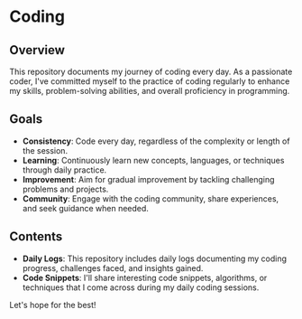 # Coding

## Overview

This repository documents my journey of coding every day. As a passionate coder, I've committed myself to the practice of coding regularly to enhance my skills, problem-solving abilities, and overall proficiency in programming.

## Goals

- **Consistency**: Code every day, regardless of the complexity or length of the session.
- **Learning**: Continuously learn new concepts, languages, or techniques through daily practice.
- **Improvement**: Aim for gradual improvement by tackling challenging problems and projects.
- **Community**: Engage with the coding community, share experiences, and seek guidance when needed.

## Contents

- **Daily Logs**: This repository includes daily logs documenting my coding progress, challenges faced, and insights gained.
- **Code Snippets**: I'll share interesting code snippets, algorithms, or techniques that I come across during my daily coding sessions.

Let's hope for the best!

